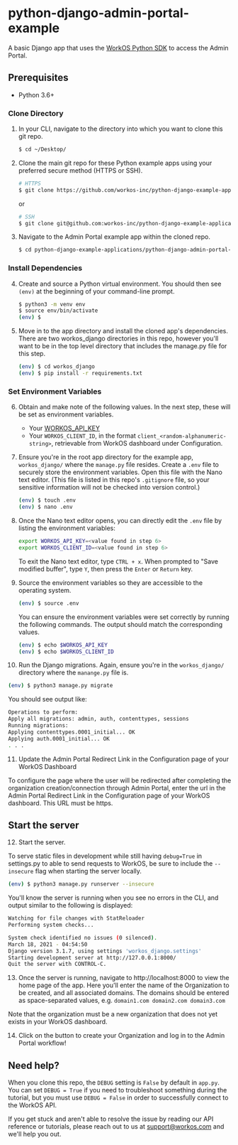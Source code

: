 # python-django-admin-portal-example
A basic Django app that uses the [WorkOS Python SDK](https://github.com/workos-inc/workos-python) to access the Admin Portal.

## Prerequisites
- Python 3.6+


### Clone Directory

1. In your CLI, navigate to the directory into which you want to clone this git repo.
   ```bash
   $ cd ~/Desktop/
   ```

2. Clone the main git repo for these Python example apps using your preferred secure method (HTTPS or SSH).
   ```bash
   # HTTPS
   $ git clone https://github.com/workos-inc/python-django-example-applications.git
   ```

   or

   ```bash
   # SSH
   $ git clone git@github.com:workos-inc/python-django-example-applications.git
   ```

3. Navigate to the Admin Portal example app within the cloned repo.
   ```bash
   $ cd python-django-example-applications/python-django-admin-portal-example
   ````

### Install Dependencies

4. Create and source a Python virtual environment. You should then see `(env)` at the beginning of your command-line prompt.
   ```bash
   $ python3 -m venv env
   $ source env/bin/activate
   (env) $
   ```

5. Move in to the app directory and install the cloned app's dependencies. There are two workos_django directories in this repo, however you'll want to be in the top level directory that includes the manage.py file for this step. 
   ```bash
   (env) $ cd workos_django
   (env) $ pip install -r requirements.txt
   ```

### Set Environment Variables

6. Obtain and make note of the following values. In the next step, these will be set as environment variables.
   - Your [WORKOS_API_KEY](https://dashboard.workos.com/api-keys)
   - Your `WORKOS_CLIENT_ID`, in the format `client_<random-alphanumeric-string>`, retrievable from WorkOS dashboard under Configuration.

7. Ensure you're in the root app directory for the example app, `workos_django/` where the `manage.py` file resides. Create a `.env` file to securely store the environment variables. Open this file with the Nano text editor. (This file is listed in this repo's `.gitignore` file, so your sensitive information will not be checked into version control.)
   ```bash
   (env) $ touch .env
   (env) $ nano .env
   ```

8. Once the Nano text editor opens, you can directly edit the `.env` file by listing the environment variables:
      ```bash
    export WORKOS_API_KEY=<value found in step 6>
    export WORKOS_CLIENT_ID=<value found in step 6>
    ```

    To exit the Nano text editor, type `CTRL + x`. When prompted to "Save modified buffer", type `Y`, then press the `Enter` or `Return` key.

9. Source the environment variables so they are accessible to the operating system.
   ```bash
   (env) $ source .env
   ```

   You can ensure the environment variables were set correctly by running the following commands. The output should match the corresponding values.
   ```bash
   (env) $ echo $WORKOS_API_KEY
   (env) $ echo $WORKOS_CLIENT_ID
   ```

10. Run the Django migrations. Again, ensure you're in the `workos_django/` directory where the `manange.py` file is.
  ```bash
  (env) $ python3 manage.py migrate
  ```

  You should see output like:
  ```bash
  Operations to perform:
  Apply all migrations: admin, auth, contenttypes, sessions
  Running migrations:
  Applying contenttypes.0001_initial... OK
  Applying auth.0001_initial... OK
  . . .
  ```

11. Update the Admin Portal Redirect Link in the Configuration page of your WorkOS Dashboard

   To configure the page where the user will be redirected after completing the organization creation/connection through Admin Portal, enter the url in the Admin Portal Redirect Link in the Configuration page of your WorkOS dashboard. This URL must be https. 


## Start the server

12. Start the server.
  
  To serve static files in development while still having `debug=True` in settings.py to able to send requests to WorkOS, be sure to include the `--insecure` flag when starting the server locally.
  ```bash
  (env) $ python3 manage.py runserver --insecure
  ```

  You'll know the server is running when you see no errors in the CLI, and output similar to the following is displayed:

  ```bash
  Watching for file changes with StatReloader
  Performing system checks...

  System check identified no issues (0 silenced).
  March 18, 2021 - 04:54:50
  Django version 3.1.7, using settings 'workos_django.settings'
  Starting development server at http://127.0.0.1:8000/
  Quit the server with CONTROL-C.
  ```

13. Once the server is running, navigate to http://localhost:8000 to view the home page of the app. Here you'll enter the name of the Organization to be created, and all associated domains. The domains should be entered as space-separated values, e.g. `domain1.com domain2.com domain3.com`

Note that the organization must be a new organization that does not yet exists in your WorkOS dashboard. 

14. Click on the button to create your Organization and log in to the Admin Portal workflow! 

## Need help?

When you clone this repo, the `DEBUG` setting is `False` by default in `app.py`. You can set `DEBUG = True` if you need to troubleshoot something during the tutorial, but you must use `DEBUG = False` in order to successfully connect to the WorkOS API.

If you get stuck and aren't able to resolve the issue by reading our API reference or tutorials, please  reach out to us at support@workos.com and we'll help you out.
